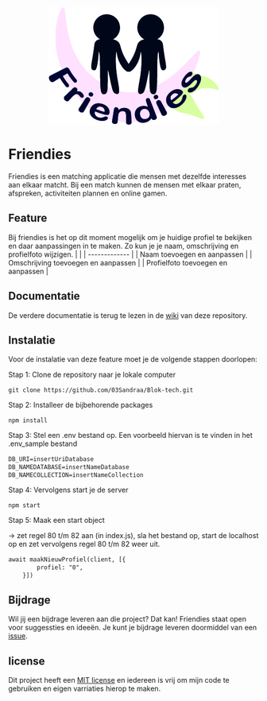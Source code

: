 <p align="center">
  <img src="/assets/wiki-fotos/friendiesLogo.jpg">
</p>

# Friendies
Friendies is een matching applicatie die mensen met dezelfde interesses aan elkaar matcht. Bij een match kunnen de mensen met elkaar praten, afspreken, activiteiten plannen en online gamen. 

## Feature
Bij friendies is het op dit moment mogelijk om je huidige profiel te bekijken en daar aanpassingen in te maken. Zo kun je je naam, omschrijving en profielfoto wijzigen.
|  |
| ------------- |
| Naam toevoegen en aanpassen | 
| Omschrijving toevoegen en aanpassen |
| Profielfoto toevoegen en aanpassen |

## Documentatie
De verdere documentatie is terug te lezen in de [wiki](https://github.com/03Sandraa/Blok-tech/wiki) van deze repository. 

## Instalatie
Voor de instalatie van deze feature moet je de volgende stappen doorlopen:

Stap 1: Clone de repository naar je lokale computer
```
git clone https://github.com/03Sandraa/Blok-tech.git
```

Stap 2: Installeer de bijbehorende packages
```
npm install
```

Stap 3: Stel een .env bestand op. Een voorbeeld hiervan is te vinden in het .env_sample bestand
```
DB_URI=insertUriDatabase
DB_NAMEDATABASE=insertNameDatabase
DB_NAMECOLLECTION=insertNameCollection
```

Stap 4: Vervolgens start je de server
```
npm start
```

Stap 5: Maak een start object 

-> zet regel 80 t/m 82 aan (in index.js), sla het bestand op, start de localhost op en zet vervolgens regel 80 t/m 82 weer uit.
```
await maakNieuwProfiel(client, [{
        profiel: "0",
    }])
```

## Bijdrage
Wil jij een bijdrage leveren aan die project? Dat kan! Friendies staat open voor suggessties en ideeën. Je kunt je bijdrage leveren doormiddel van een [issue](https://github.com/03Sandraa/Blok-tech/issues).

## license
Dit project heeft een [MIT license](https://github.com/03Sandraa/Blok-tech/blob/main/LICENSE.md) en iedereen is vrij om mijn code te gebruiken en eigen varriaties hierop te maken.
